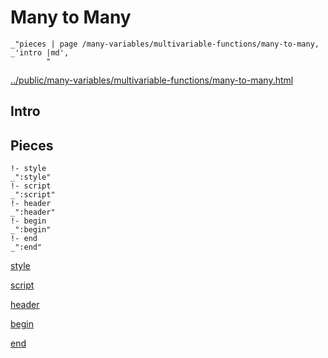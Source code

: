 # Many to Many

    _"pieces | page /many-variables/multivariable-functions/many-to-many, _'intro |md',
            "

[../public/many-variables/multivariable-functions/many-to-many.html](# "save:")


## Intro

## Pieces

    !- style
    _":style"
    !- script
    _":script"
    !- header
    _":header"
    !- begin
    _":begin"
    !- end
    _":end"

[style]() 

[script]()

[header]()

[begin]()

[end]()

